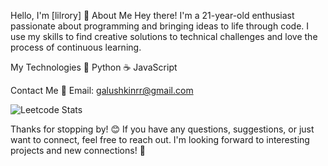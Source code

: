 Hello, I'm [lilrory] 👋
About Me
Hey there! I'm a 21-year-old enthusiast passionate about programming and bringing ideas to life through code. I use my skills to find creative solutions to technical challenges and love the process of continuous learning.

My Technologies
🐍 Python
☕ JavaScript

Contact Me
📧 Email: galushkinrr@gmail.com

![Leetcode Stats](https://leetcard.jacoblin.cool/lilrory)

Thanks for stopping by! 😊
If you have any questions, suggestions, or just want to connect, feel free to reach out. I'm looking forward to interesting projects and new connections! 🚀
